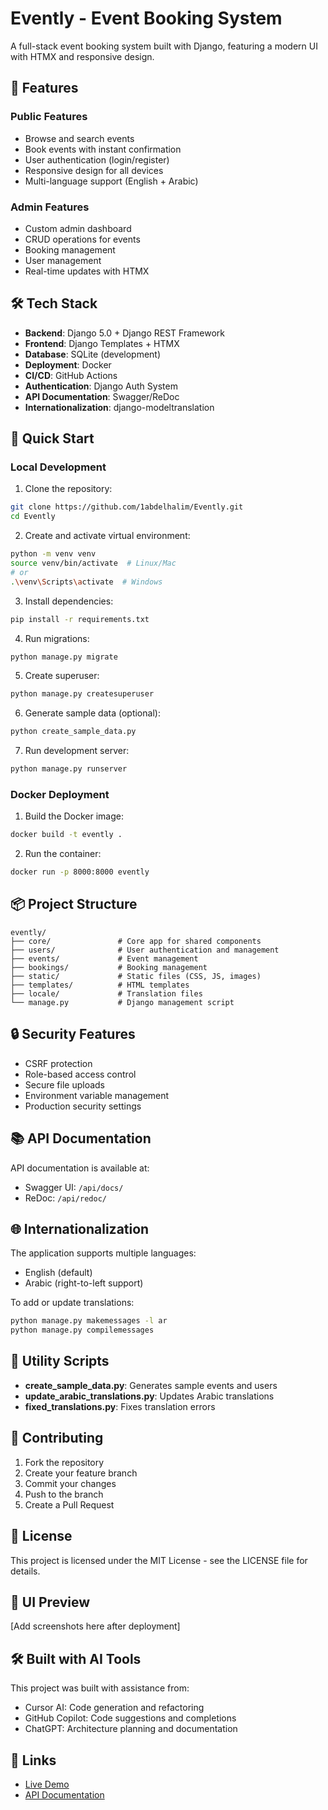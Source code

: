 # Evently - Event Booking System

A full-stack event booking system built with Django, featuring a modern UI with HTMX and responsive design.

## 🌟 Features

### Public Features
- Browse and search events
- Book events with instant confirmation
- User authentication (login/register)
- Responsive design for all devices
- Multi-language support (English + Arabic)

### Admin Features
- Custom admin dashboard
- CRUD operations for events
- Booking management
- User management
- Real-time updates with HTMX

## 🛠 Tech Stack

- **Backend**: Django 5.0 + Django REST Framework
- **Frontend**: Django Templates + HTMX
- **Database**: SQLite (development)
- **Deployment**: Docker
- **CI/CD**: GitHub Actions
- **Authentication**: Django Auth System
- **API Documentation**: Swagger/ReDoc
- **Internationalization**: django-modeltranslation

## 🚀 Quick Start

### Local Development

1. Clone the repository:
```bash
git clone https://github.com/1abdelhalim/Evently.git
cd Evently
```

2. Create and activate virtual environment:
```bash
python -m venv venv
source venv/bin/activate  # Linux/Mac
# or
.\venv\Scripts\activate  # Windows
```

3. Install dependencies:
```bash
pip install -r requirements.txt
```

4. Run migrations:
```bash
python manage.py migrate
```

5. Create superuser:
```bash
python manage.py createsuperuser
```

6. Generate sample data (optional):
```bash
python create_sample_data.py
```

7. Run development server:
```bash
python manage.py runserver
```

### Docker Deployment

1. Build the Docker image:
```bash
docker build -t evently .
```

2. Run the container:
```bash
docker run -p 8000:8000 evently
```

## 📦 Project Structure

```
evently/
├── core/               # Core app for shared components
├── users/              # User authentication and management
├── events/             # Event management
├── bookings/           # Booking management
├── static/             # Static files (CSS, JS, images)
├── templates/          # HTML templates
├── locale/             # Translation files
└── manage.py           # Django management script
```

## 🔒 Security Features

- CSRF protection
- Role-based access control
- Secure file uploads
- Environment variable management
- Production security settings

## 📚 API Documentation

API documentation is available at:
- Swagger UI: `/api/docs/`
- ReDoc: `/api/redoc/`

## 🌐 Internationalization

The application supports multiple languages:
- English (default)
- Arabic (right-to-left support)

To add or update translations:
```bash
python manage.py makemessages -l ar
python manage.py compilemessages
```

## 🔧 Utility Scripts

- **create_sample_data.py**: Generates sample events and users
- **update_arabic_translations.py**: Updates Arabic translations
- **fixed_translations.py**: Fixes translation errors

## 🤝 Contributing

1. Fork the repository
2. Create your feature branch
3. Commit your changes
4. Push to the branch
5. Create a Pull Request

## 📝 License

This project is licensed under the MIT License - see the LICENSE file for details.

## 🎨 UI Preview

[Add screenshots here after deployment]

## 🛠️ Built with AI Tools

This project was built with assistance from:
- Cursor AI: Code generation and refactoring
- GitHub Copilot: Code suggestions and completions
- ChatGPT: Architecture planning and documentation

## 🔗 Links

- [Live Demo](https://your-demo-url.com)
- [API Documentation](https://your-demo-url.com/api/docs/)